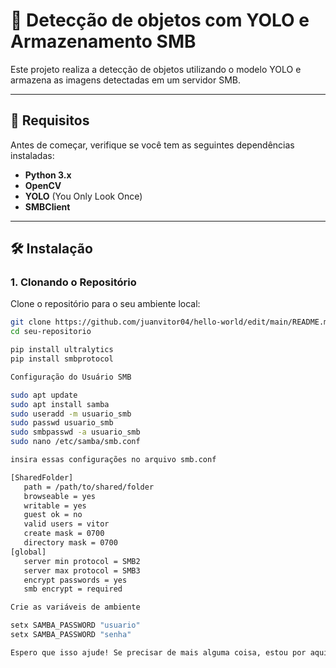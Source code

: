 # 📱 **Detecção de objetos com YOLO e Armazenamento SMB**

Este projeto realiza a detecção de objetos utilizando o modelo YOLO e armazena as imagens detectadas em um servidor SMB.

---

## 🔧 **Requisitos**

Antes de começar, verifique se você tem as seguintes dependências instaladas:

- **Python 3.x**
- **OpenCV**
- **YOLO** (You Only Look Once)
- **SMBClient**

---

## 🛠️ **Instalação**

### 1. **Clonando o Repositório**
Clone o repositório para o seu ambiente local:

```bash
git clone https://github.com/juanvitor04/hello-world/edit/main/README.md
cd seu-repositorio

pip install ultralytics
pip install smbprotocol

Configuração do Usuário SMB

sudo apt update
sudo apt install samba
sudo useradd -m usuario_smb
sudo passwd usuario_smb
sudo smbpasswd -a usuario_smb
sudo nano /etc/samba/smb.conf

insira essas configurações no arquivo smb.conf

[SharedFolder]
   path = /path/to/shared/folder
   browseable = yes
   writable = yes
   guest ok = no
   valid users = vitor
   create mask = 0700
   directory mask = 0700
[global]
   server min protocol = SMB2
   server max protocol = SMB3
   encrypt passwords = yes
   smb encrypt = required

Crie as variáveis de ambiente

setx SAMBA_PASSWORD "usuario"
setx SAMBA_PASSWORD "senha"

Espero que isso ajude! Se precisar de mais alguma coisa, estou por aqui. 😄
